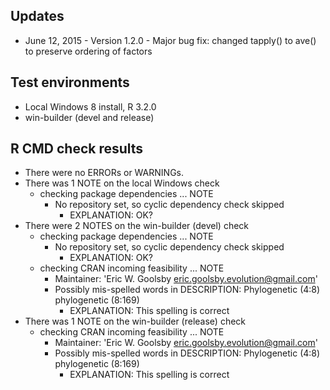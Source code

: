 ## Updates
* June 12, 2015 - Version 1.2.0 - Major bug fix: changed tapply() to ave() to preserve ordering of factors

## Test environments
* Local Windows 8 install, R 3.2.0
* win-builder (devel and release)

## R CMD check results
* There were no ERRORs or WARNINGs. 
* There was 1 NOTE on the local Windows check
    * checking package dependencies ... NOTE
        * No repository set, so cyclic dependency check skipped
            * EXPLANATION: OK?
* There were 2 NOTES on the win-builder (devel) check
    * checking package dependencies ... NOTE
        * No repository set, so cyclic dependency check skipped
            * EXPLANATION: OK?
    * checking CRAN incoming feasibility ... NOTE
        * Maintainer: 'Eric W. Goolsby <eric.goolsby.evolution@gmail.com>'
        * Possibly mis-spelled words in DESCRIPTION:
        Phylogenetic (4:8)
        phylogenetic (8:169)
            * EXPLANATION: This spelling is correct
* There was 1 NOTE on the win-builder (release) check
    * checking CRAN incoming feasibility ... NOTE
        * Maintainer: 'Eric W. Goolsby <eric.goolsby.evolution@gmail.com>'
        * Possibly mis-spelled words in DESCRIPTION:
        Phylogenetic (4:8)
        phylogenetic (8:169)
            * EXPLANATION: This spelling is correct